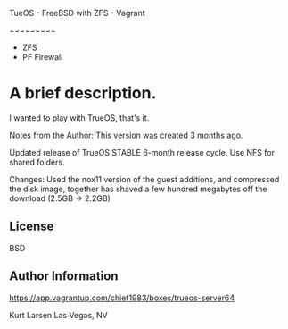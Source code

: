 TueOS - FreeBSD with ZFS - Vagrant

=========
- ZFS
- PF Firewall


A brief description.
================================
I wanted to play with TrueOS, that's it. 


Notes from the Author:
This version was created 3 months ago.

Updated release of TrueOS STABLE 6-month release cycle. Use NFS for shared folders.

Changes: Used the nox11 version of the guest additions, and compressed the disk image, together has shaved a few hundred megabytes off the download (2.5GB -> 2.2GB)



License
-------

BSD

Author Information
------------------
https://app.vagrantup.com/chief1983/boxes/trueos-server64

Kurt Larsen  Las Vegas, NV
